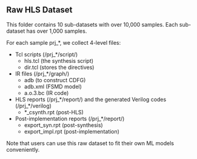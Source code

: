## Raw HLS Dataset
This folder contains 10 sub-datasets with over 10,000 samples. 
Each sub-dataset has over 1,000 samples.

For each sample prj_*, we collect 4-level files:
- Tcl scripts (/prj_*/script/)
    - hls.tcl (the synthesis script)
    - dir.tcl (stores the directives)
- IR files (/prj_*/graph/)
    - adb (to construct CDFG)
    - adb.xml (FSMD model)
    - a.o.3.bc (IR code)
- HLS reports (/prj_\*/report/) and the generated Verilog codes (/prj_\*/verilog)
    - *_csynth.rpt (post-HLS)
- Post-implementation reports (/prj_*/report/)
    - export_syn.rpt (post-synthesis)
    - export_impl.rpt (post-implementation)

Note that users can use this raw dataset to fit their own ML models conveniently.
